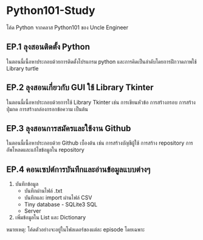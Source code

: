 # Python101-Study

โค้ด Python จากคลาส Python101 ของ Uncle Engineer

## EP.1 ลุงสอนติดตั้ง Python 
ในตอนนี้เนื้อหาประกอบด้วยการติดตั้งโปรแกรม python และการคิดเป็นลำดับโดยการฝึกวาดภาพใช้ Library turtle

## EP.2 ลุงสอนเกี่ยวกับ GUI ใช้ Library Tkinter
ในตอนนี้เนื้อหาประกอบด้วยการใช้ Library Tkinter เช่น การเขียนหัวข้อ การสร้างกรอบ การสร้างปุ่มกด การสร้างกล่องกรอกข้อความ เป็นต้น

## EP.3 ลุงสอนการสมัครและใช้งาน Github
ในตอนนี้เนื้อหาประกอบด้วย Github เบื้องต้น เช่น การสร้างบัญชีผู้ใช้ การสร้าง repository การอัพโหลดและแก้ไขข้อมูลใน repository

## EP.4 คอนเซปต์การบันทึกและอ่านข้อมูลแบบต่างๆ
1. บันทึกข้อมูล
    - บันทึกผ่านไฟล์ .txt
    - บันทึกและ import ผ่านไฟล์ CSV
    - Tiny database - SQLite3 SQL
    - Server
2. เพิ่มข้อมูลใน List และ Dictionary

หมายเหตุ: โค้ดตัวอย่างจะอยู่ในโฟลเดอร์ของแต่ละ episode โดยเฉพาะ
